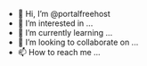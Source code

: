 - 👋 Hi, I’m @portalfreehost
- 👀 I’m interested in ...
- 🌱 I’m currently learning ...
- 💞️ I’m looking to collaborate on ...
- 📫 How to reach me ...

<!---
portalfreehost/portalfreehost is a ✨ special ✨ repository because its `README.md` (this file) appears on your GitHub profile.
You can click the Preview link to take a look at your changes.
--->
